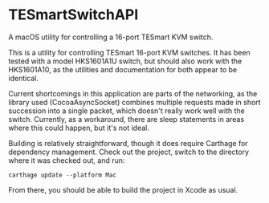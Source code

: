 # TESmartSwitchAPI
A macOS utility for controlling a 16-port TESmart KVM switch.

This is a utility for controlling TESmart 16-port KVM switches.  It has been tested with a model HKS1601A1U switch, but should also work with the HKS1601A10, as the utilities and documentation for both appear to be identical.

Current shortcomings in this application are parts of the networking, as the library used (CocoaAsyncSocket) combines multiple requests made in short succession into a single packet, which doesn't really work well with the switch.  Currently, as a workaround, there are sleep statements in areas where this could happen, but it's not ideal.

Building is relatively straightforward, though it does require Carthage for dependency management.  Check out the project, switch to the directory where it was checked out, and run:

``carthage update --platform Mac``

From there, you should be able to build the project in Xcode as usual.
